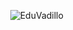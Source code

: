 &nbsp;&nbsp;&nbsp;&nbsp;&nbsp;&nbsp;&nbsp;&nbsp;&nbsp;&nbsp;&nbsp;&nbsp;&nbsp;&nbsp;&nbsp;&nbsp;&nbsp;&nbsp;&nbsp;&nbsp; ![EduVadillo](/readme.gif)
